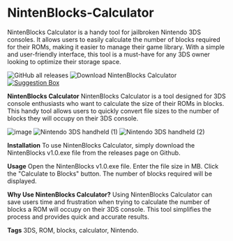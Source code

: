# NintenBlocks-Calculator
NintenBlocks Calculator is a handy tool for jailbroken Nintendo 3DS consoles. It allows users to easily calculate the number of blocks required for their ROMs, making it easier to manage their game library. With a simple and user-friendly interface, this tool is a must-have for any 3DS owner looking to optimize their storage space.

 ![GitHub all releases](https://img.shields.io/github/downloads/tinyplayerss/NintenBlocks-Calculator/total?color=blue&logo=Github&style=for-the-badge) ![Download NintenBlocks Calculator](https://img.shields.io/badge/download-NintenBlocks%20v1.0-orange?style=for-the-badge) [![Suggestion Box](https://img.shields.io/badge/Suggestion%20Box-tlk.io-blue?style=for-the-badge)](http://tlk.io/suggestionsbox) 



**NintenBlocks Calculator**
NintenBlocks Calculator is a tool designed for 3DS console enthusiasts who want to calculate the size of their ROMs in blocks. This handy tool allows users to quickly convert file sizes to the number of blocks they will occupy on their 3DS console.

![image](https://user-images.githubusercontent.com/123846642/222062196-68811167-6d8b-4db8-8163-aecc3b7b3621.png) ![Nintendo 3DS handheld (1)](https://user-images.githubusercontent.com/123846642/222062935-d9014342-feab-49ce-a9c9-9a37a694f874.png) ![Nintendo 3DS handheld (2)](https://user-images.githubusercontent.com/123846642/222064142-1ee5635c-420e-4cf9-b93d-6f2b340bbed0.png)

**Installation**
To use NintenBlocks Calculator, simply download the NintenBlocks v1.0.exe file from the releases page on Github.

**Usage**
Open the NintenBlocks v1.0.exe file.
Enter the file size in MB.
Click the "Calculate to Blocks" button.
The number of blocks required will be displayed.

**Why Use NintenBlocks Calculator?**
Using NintenBlocks Calculator can save users time and frustration when trying to calculate the number of blocks a ROM will occupy on their 3DS console. This tool simplifies the process and provides quick and accurate results.

**Tags**
3DS, ROM, blocks, calculator, Nintendo.
